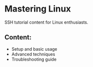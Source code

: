 # Mastering Linux 
 
SSH tutorial content for Linux enthusiasts. 
 
## Content: 
- Setup and basic usage  
- Advanced techniques 
- Troubleshooting guide 
